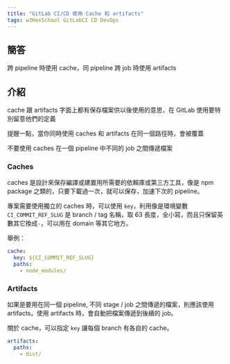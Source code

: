 ```yaml
---
title: "GitLab CI/CD 使用 Cache 和 artifacts"
tags: w3HexSchool GitLabCI CD DevOps
---
```


## 簡答

跨 pipeline 時使用 cache，同 pipeline 跨 job 時使用 artifacts

## 介紹

cache 跟 artifacts 字面上都有保存檔案供以後使用的意思，在 GitLab 使用要特別留意他們的定義

提醒一點，當你同時使用 caches 和 artifacts 在同一個路徑時，會被覆蓋

不要使用 caches 在一個 pipeline 中不同的 job 之間傳遞檔案

### Caches

caches 是設計來保存編譯或建置用所需要的依賴庫或第三方工具，像是 npm package 之類的，只要下載過一次，就可以保存，加速下次的 pipeline。

專案需要使用獨立的 caches 時，可以使用 `key`，利用像是環境變數 `CI_COMMIT_REF_SLUG` 是 branch / tag 名稱，取 63 長度，全小寫，而且只保留英數其它換成`-`，可以用在 domain 等其它地方。

舉例：

```yml
cache:
  key: ${CI_COMMIT_REF_SLUG}
  paths:
    - node_modules/
```

### Artifacts

如果是要用在同一個 pipeline, 不同 stage / job 之間傳遞的檔案，則應該使用 artifacts。使用 artifacts 時，會自動把檔案傳遞到後續的 job。

關於 cache，可以指定 `key` 讓每個 branch 有各自的 cache。

```yml
artifacts:
  paths:
    - dist/
```

